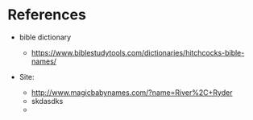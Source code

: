 # References 
* bible dictionary 
	* https://www.biblestudytools.com/dictionaries/hitchcocks-bible-names/


* Site: 
	* http://www.magicbabynames.com/?name=River%2C+Ryder
	* skdasdks
	* 

